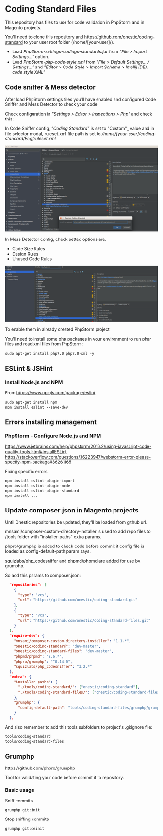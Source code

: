 # Coding Standard Files #
This repository has files to use for code validation in PhpStorm and in Magento projects.

You'll need to clone this repository and https://github.com/onestic/coding-standard to your user root folder (/home/[your-user]/).
 
* Load _PhpStorm-settings-codings-standards.jar_ from _"File > Import Settings..."_ option.
* Load _PhpStorm-php-code-style.xml_ from _"File > Default Settings... / Settings..."_ and _"Editor > Code Style > Import Scheme > Intellij IDEA code style XML"_

## Code sniffer & Mess detector ##

After load PhpStorm settings files you'll have enabled and configured Code Sniffer and Mess Detector to check your code.

Check configuration in _"Settings > Editor > Inspections > Php"_ and check this:

In Code Sniffer config, _"Coding Standard"_ is set to "Custom"_ value and in file selector modal, ruleset.xml file path is set to _/home/[your-user]/coding-standard/Ecg/ruleset.xml_

![Code Sniffer config](PhpStorm-settings-code-sniffer.png)
  
In Mess Detector config, check setted options are: 
- Code Size Rules
- Design Rules
- Unused Code Rules

![Mess Detector config](PhpStorm-settings-mess-detector.png)

To enable them in already created PhpStorm project

You'll need to install some php packages in your environment to run phar files and read xml files from PhpStorm:
```shell
sudo apt-get install php7.0 php7.0-xml -y
```

## ESLint & JSHint ##

### Install Node.js and NPM ###
From https://www.npmjs.com/package/eslint

```shell
sudo apt-get install npm
npm install eslint --save-dev
```

## Errors installing management ##

### PhpStorm - Configure Node.js and NPM ###
https://www.jetbrains.com/help/phpstorm/2016.2/using-javascript-code-quality-tools.html#installESLint
https://stackoverflow.com/questions/36223947/webstorm-error-please-specify-npm-package#36261165

Fixing specific errors
```shell
npm install eslint-plugin-import
npm install eslint-plugin-node
npm install eslint-plugin-standard
npm install ...
```

## Update composer.json in Magento projects ##

Until Onestic repositories be updated, they'll be loaded from github url.

mnsami/composer-custom-directory-installer is used to add repo files to /tools folder with "installer-paths" extra params.

phpro/grumphp is added to check code before commit it config file is loaded as config-default-path param says.

squizlabs/php_codesniffer and phpmd/phpmd are added for use by grumphp.

So add this params to composer.json:

```json
  "repositories": [
    {
      "type": "vcs",
      "url": "https://github.com/onestic/coding-standard.git"
    },
    {
      "type": "vcs",
      "url": "https://github.com/onestic/coding-standard-files.git"
    }
  ],
  "require-dev": {
    "mnsami/composer-custom-directory-installer": "1.1.*",
    "onestic/coding-standard": "dev-master",
    "onestic/coding-standard-files": "dev-master",
    "phpmd/phpmd": "2.6.*",    
    "phpro/grumphp": "^0.14.0",    
    "squizlabs/php_codesniffer": "3.2.*"
  },
  "extra": {
    "installer-paths": {
      "./tools/coding-standard/": ["onestic/coding-standard"],
      "./tools/coding-standard-files/": ["onestic/coding-standard-files"]
    },
    "grumphp": {
      "config-default-path": "tools/coding-standard-files/grumphp/grumphp.yml"
    }
  },
```

And also remember to add this tools subfolders to project's .gitignore file:

```
tools/coding-standard
tools/coding-standard-files
```

## Grumphp ##

https://github.com/phpro/grumphp

Tool for validating your code before commit it to repository.

### Basic usage ###

Sniff commits

```shell
grumphp git:init
```

Stop sniffing commits

```shell
grumphp git:deinit
```
